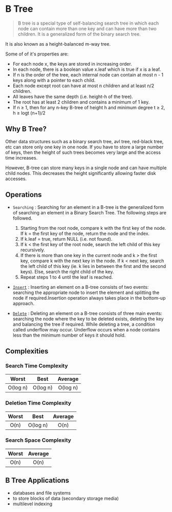 # B Tree

> B tree is a special type of self-balancing search tree in which each node can contain more than one key and can have more than two children. It is a generalized form of the binary search tree.

It is also known as a height-balanced m-way tree.

Some of of it's properties are:

- For each node x, the keys are stored in increasing order.
- In each node, there is a boolean value x.leaf which is true if x is a leaf.
- If n is the order of the tree, each internal node can contain at most n - 1 keys along with a pointer to each child.
- Each node except root can have at most n children and at least n/2 children.
- All leaves have the same depth (i.e. height-h of the tree).
- The root has at least 2 children and contains a minimum of 1 key.
- If n ≥ 1, then for any n-key B-tree of height h and minimum degree t ≥ 2, h ≥ logt (n+1)/2

## Why B Tree?

Other data structures such as a binary search tree, avl tree, red-black tree, etc can store only one key in one node. If you have to store a large number of keys, then the height of such trees becomes very large and the access time increases.

However, B-tree can store many keys in a single node and can have multiple child nodes. This decreases the height significantly allowing faster disk accesses.

## Operations

- `Searching` : Searching for an element in a B-tree is the generalized form of searching an element in a Binary Search Tree. The following steps are followed.

  1. Starting from the root node, compare k with the first key of the node. If k = the first key of the node, return the node and the index.
  2. If k.leaf = true, return NULL (i.e. not found).
  3. If k < the first key of the root node, search the left child of this key recursively.
  4. If there is more than one key in the current node and k > the first key, compare k with the next key in the node. If k < next key, search the left child of this key (ie. k lies in between the first and the second keys). Else, search the right child of the key.
  5. Repeat steps 1 to 4 until the leaf is reached.

- [`Insert`](https://www.programiz.com/dsa/insertion-into-a-b-tree) : Inserting an element on a B-tree consists of two events: searching the appropriate node to insert the element and splitting the node if required.Insertion operation always takes place in the bottom-up approach.

- [`Delete`](https://www.programiz.com/dsa/deletion-from-a-b-tree) : Deleting an element on a B-tree consists of three main events: searching the node where the key to be deleted exists, deleting the key and balancing the tree if required. While deleting a tree, a condition called underflow may occur. Underflow occurs when a node contains less than the minimum number of keys it should hold.

## Complexities

### Search Time Complexity

|  Worst   |   Best   | Average  |
| :------: | :------: | :------: |
| O(log n) | O(log n) | O(log n) |

### Deletion Time Complexity

| Worst |   Best   | Average |
| :---: | :------: | :-----: |
| O(n)  | O(log n) |  O(n)   |

### Search Space Complexity

| Worst | Average |
| :---: | :-----: |
| O(n)  |  O(n)   |

## B Tree Applications

- databases and file systems
- to store blocks of data (secondary storage media)
- multilevel indexing
